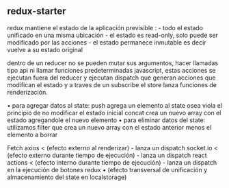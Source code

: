 ## redux-starter

redux mantiene el estado de la aplicación previsible :
    - todo el estado unificado en una misma ubicación
    - el estado es read-only, solo puede ser modificado por las acciones
    - el estado permanece inmutable es decir vuelve a su estado original

dentro de un reducer no se pueden mutar sus argumentos, hacer llamadas tipo api ni llamar funciones predeterminadas javascript, estas acciones se ejecutan fuera del reducer y ejecutan dispatch que generan acciones que modifican el estado y a traves de un subscribe el store lanza funciones de renderización.
    
   • para agregar datos al state:
    	push agrega un elemento al state osea viola el principio de no modificar el estado inicial
    	concat crea un nuevo array con el estado agregandole el nuevo elemento
   • para eliminar datos del state:
    	utilizamos filter que crea un nuevo array con el estado anterior menos el elemento a borrar
     
Fetch axios < (efecto externo al renderizar) - lanza un dispatch
socket.io < (efecto externo durante tiempo de ejecución) - lanza un dispatch
react actions < (efecto interno durante tiempo de ejecución) - lanza un dispatch en la ejecución de botones
redux • (efecto transversal de unificación y almacenamiento del state en localstorage) 
